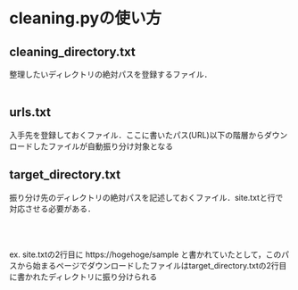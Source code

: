 # cleaning.pyの使い方

## cleaning_directory.txt

整理したいディレクトリの絶対パスを登録するファイル．  
<br>

## urls.txt
入手先を登録しておくファイル．ここに書いたパス(URL)以下の階層からダウンロードしたファイルが自動振り分け対象となる
<br>

## target_directory.txt
振り分け先のディレクトリの絶対パスを記述しておくファイル．site.txtと行で対応させる必要がある．

<br>
<br>

ex. site.txtの2行目に https://hogehoge/sample と書かれていたとして，このパスから始まるページでダウンロードしたファイルはtarget_directory.txtの2行目に書かれたディレクトリに振り分けられる
